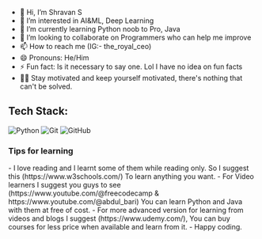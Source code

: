 - 👋 Hi, I’m Shravan S
- 👀 I’m interested in AI&ML, Deep Learning
- 🌱 I’m currently learning Python noob to Pro, Java 
- 💞️ I’m looking to collaborate on Programmers who can help me improve
- 📫 How to reach me (IG:- the_royal_ceo)
- 😄 Pronouns: He/Him
- ⚡ Fun fact: Is it necessary to say one. Lol I have no idea on fun facts
- 💪🏻 Stay motivated and keep yourself motivated, there's nothing that can't be solved.

## Tech Stack:
![Python](https://img.shields.io/badge/Python-3776AB?style=for-the-badge&logo=python&logoColor=white)
![Git](https://img.shields.io/badge/Git-F05032?style=for-the-badge&logo=git&logoColor=white)
![GitHub](https://img.shields.io/badge/GitHub-181717?style=for-the-badge&logo=github&logoColor=white) 

<h3>Tips for learning</h3>
- I love reading and I learnt some of them while reading only. So I suggest this (https://www.w3schools.com/) To learn anything you want.</b> 
- For Video learners I suggest you guys to see (https://www.youtube.com/@freecodecamp & https://www.youtube.com/@abdul_bari) You can learn Python and Java with them at free of cost.</b>
- For more advanced version for learning from videos and blogs I suggest (https://www.udemy.com/), You can buy courses for less price when available and learn from it.</b>
- Happy coding.</b>
<!---
TeamWork28/TeamWork28 is a ✨ special ✨ repository because its `README.md` (this file) appears on your GitHub profile.
You can click the Preview link to take a look at your changes.
--->

